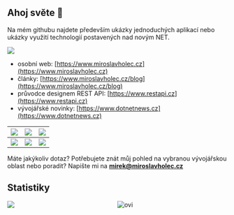 ## Ahoj světe 👋

Na mém githubu najdete především ukázky jednoduchých aplikací nebo ukázky využití technologií postavených nad novým NET. 

[![](https://www.miroslavholec.cz/img/youtube.png '')](https://www.youtube.com/mirekholec)


- osobní web: [https://www.miroslavholec.cz](https://www.miroslavholec.cz)   
- články: [https://www.miroslavholec.cz/blog](https://www.miroslavholec.cz/blog)
- průvodce designem REST API: [https://www.restapi.cz](https://www.restapi.cz)
- vývojářské novinky: [https://www.dotnetnews.cz](https://www.dotnetnews.cz)




| [![](https://www.miroslavholec.cz/images/poutaky/skoleni-net9.png '')](https://www.miroslavholec.cz/skoleni/novinky-net-9-a-csharp) | [![](https://www.miroslavholec.cz/images/poutaky/skoleni-dsgn.png '')](https://www.miroslavholec.cz/skoleni/rest-api-design) | [![](https://www.miroslavholec.cz/images/poutaky/skoleni-apis.png '')](https://www.miroslavholec.cz/skoleni/vyvoj-rest-api-v-net) |
| ------------------------------------------------------------ | ------------------------------------------------------------ | ------------------------------------------------------------ |
| [![](https://www.miroslavholec.cz/images/poutaky/skoleni-blzr.png?v=2 '')](https://www.miroslavholec.cz/skoleni/blazor) | [![](https://www.miroslavholec.cz/images/poutaky/skoleni-core.png '')](https://www.miroslavholec.cz/skoleni/asp-net-core) | [![](https://www.miroslavholec.cz/images/poutaky/skoleni-grpc.png?v=2 '')](https://www.miroslavholec.cz/skoleni/grpc) |






  

Máte jakýkoliv dotaz? Potřebujete znát můj pohled na vybranou vývojářskou oblast nebo poradit? Napište mi na **mirek@miroslavholec.cz**

## Statistiky
<div style="float:left; width:50%;">
  <img align="center" src="https://github-readme-stats.vercel.app/api/top-langs/?username=mholec&layout=compact" />  
</div>
<div style="float:right; width:50%;">
  <img src="https://github-readme-stats.vercel.app/api/top-langs?username=mholec&show_icons=true&locale=en&layout=compact&theme=light" alt="ovi" />
</div>

